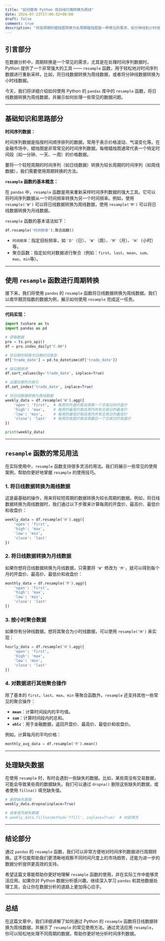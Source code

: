 ```yaml
---
title: "如何使用 Python 将日线行情转换为周线"
date: 2024-07-23T17:06:52+08:00
draft: false
comment: true
description: "将低周期的蜡烛图转换为长周期蜡烛图是一种常见的需求，如分钟线到小时线、日线到周线，这可以帮我们更好分析图表和产生信号。"
---
```


## 引言部分

在数据分析中，周期转换是一个常见的需求，尤其是在处理时间序列数据时。Python 提供了一个非常强大的工具 —— `resample` 函数，用于轻松地对时间序列数据进行重新采样。比如，将日线数据转换为周线数据，或者将分钟线数据转换为小时线数据。

今天，我们将详细介绍如何使用 Python 的 `pandas` 库中的 `resample` 函数，将日线数据转换为周线数据，并展示如何处理一些常见的数据问题。

---

## 基础知识和思路部分

**时间序列数据：**

时间序列数据是指按时间顺序排列的数据，常用于表示价格波动、气温变化等。在金融市场中，蜡烛图是非常常见的时间序列数据。每根蜡烛图通常代表一个特定时间段（如一分钟、一天、一周）的价格数据。

要将一个较短周期的时间序列（如日线数据）转换为较长周期的时间序列（如周线数据），我们需要使用周期转换的方法。

**`resample` 函数的基本概念：**

在 `pandas` 中，`resample` 函数是用来重新采样时间序列数据的强大工具。它可以将时间序列数据从一个时间频率转换为另一个时间频率。例如，使用 `resample('W')` 可以将日线数据转换为周线数据，使用 `resample('M')` 可以将日线数据转换为月线数据。

`resample` 函数的基本语法如下：

```python
df.resample('时间频率').聚合函数()
```

- `时间频率`：指定目标频率，如 `'D'`（日）、`'W'`（周）、`'M'`（月）、`'H'`（小时）等。
- 聚合函数：指定如何对数据进行聚合（例如：`first`、`last`、`mean`、`sum`、`max`、`min`等）。

---

## 使用 `resample` 函数进行周期转换

接下来，我们将使用 `pandas` 的 `resample` 函数将日线数据转换为周线数据。我们以南华期货指数的数据为例，展示如何使用 `resample` 完成这一任务。

---

**代码实现：**

```python
import tushare as ts
import pandas as pd

# 获取数据
pro = ts.pro_api()
df = pro.index_daily("C.NH")

# 将日期列转换为日期时间类型
df['trade_date'] = pd.to_datetime(df['trade_date'])

# 按日期排序
df.sort_values(by='trade_date', inplace=True)

# 设置日期列为索引
df.set_index('trade_date', inplace=True)

# 将日线数据转换为周线数据
weekly_data = df.resample('W').agg({
    'open': 'first',  # 每周的开盘价取该周第一个交易日的开盘价
    'high': 'max',    # 每周的最高价取该周内所有交易日的最高价
    'low': 'min',     # 每周的最低价取该周内所有交易日的最低价
    'close': 'last'   # 每周的收盘价取该周最后一个交易日的收盘价
})

print(weekly_data)
```

---

## `resample` 函数的常见用法

在实际使用中，`resample` 函数支持很多灵活的用法。我们将展示一些常见的使用案例，帮助你更好地掌握 `resample` 的使用技巧。

### 1. 将日线数据转换为周线数据

这是最基础的操作，用来将较短周期的数据转换为较长周期的数据。例如，将日线数据转换为周线数据时，我们通过以下步骤来计算每周的开盘价、最高价、最低价和收盘价：

```python
weekly_data = df.resample('W').agg({
    'open': 'first',
    'high': 'max',
    'low': 'min',
    'close': 'last'
})
```

### 2. 将日线数据转换为月线数据

如果你想将日线数据转换为月线数据，只需要将 `'W'` 修改为 `'M'`，就可以得到每个月的开盘价、最高价、最低价和收盘价：

```python
monthly_data = df.resample('M').agg({
    'open': 'first',
    'high': 'max',
    'low': 'min',
    'close': 'last'
})
```

### 3. 按小时聚合数据

如果你有分钟线数据，想将其聚合为小时线数据，可以使用 `resample('H')` 来实现：

```python
hourly_data = df.resample('H').agg({
    'open': 'first',
    'high': 'max',
    'low': 'min',
    'close': 'last'
})
```

### 4. 对数据进行其他聚合操作

除了基本的 `first`、`last`、`max`、`min` 等聚合函数外，`resample` 还支持其他一些常见的聚合操作：

- **`mean`**：计算时间段内的平均值。
- **`sum`**：计算时间段内的总和。
- **`ohlc`**：用于金融数据，返回开盘价、最高价、最低价和收盘价。

例如，计算每月的平均价格：

```python
monthly_avg_data = df.resample('M').mean()
```

---

## 处理缺失数据

在使用 `resample` 时，有时会遇到一些缺失的数据。比如，某些周没有交易数据，可能会导致某些周的数据缺失。我们可以通过 `dropna()` 删除这些缺失的数据，或者使用 `fillna()` 填充缺失值。

```python
# 删除缺失数据
weekly_data.dropna(inplace=True)

# 或者填充缺失数据
# weekly_data.fillna(method='ffill', inplace=True)  # 向前填充
```

---

## 结论部分

通过 `pandas` 的 `resample` 函数，我们可以非常方便地对时间序列数据进行周期转换。这不仅能帮助我们更清晰地观察不同时间尺度上的市场趋势，还能为进一步的数据分析提供更高效的支持。

希望这篇文章能帮助你更好地理解 `resample` 函数的使用，并在实际工作中能够灵活应用。如果你对 Python 数据分析感兴趣，继续深入学习 `pandas` 和其他数据处理工具，会让你在数据分析的道路上更加得心应手。

---

## 总结

在这篇文章中，我们详细讲解了如何通过 Python 的 `resample` 函数将日线数据转换为周线数据，并展示了 `resample` 的常见使用方法。通过灵活应用 `resample`，你可以轻松地处理不同周期的数据，帮助你更好地分析时间序列数据。

